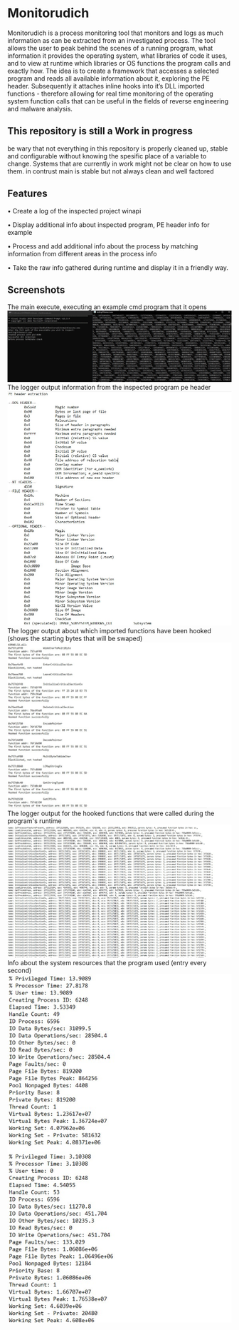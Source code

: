
# Monitorudich


Monitorudich is a process monitoring tool that monitors and logs as much information as can be extracted from an investigated process. The tool allows the user to peak behind the scenes of a running program, what information it provides the operating system, what libraries of code it uses, and to view at runtime which libraries or OS functions the program calls and exactly how.
The idea is to create a framework that accesses a selected program and reads all available information about it, exploring the PE header. Subsequently it attaches inline hooks into it’s DLL imported functions - therefore allowing for real time monitoring of the operating system function calls that can be useful in the fields of reverse engineering and malware analysis. 



## This repository is still a Work in progress
be wary that not everything in this repository is properly cleaned up, stable and configurable without knowing the spesific place of a variable to change.
Systems that are currently in work might not be clear on how to use them. in contrust main is stable but not always clean and well factored
## Features

•	Create a log of the inspected project winapi

•	Display additional info about inspected program, PE header info for example

•	Process and add additional info about the process by matching information from different areas in the process info

•	Take the raw info gathered during runtime and display it in a friendly way.

## Screenshots
The main execute, executing an example cmd program that it opens
![](/Screenshots/cmd_mainExecute_Fibonacci.exe_screenshot.jpg)
The logger output information from the inspected program pe header
![](/Screenshots/logger_output_pe_header_screenshot.jpg)
The logger output about which imported functions have been hooked (shows the starting bytes that will be swaped)
![](/Screenshots/logger_output_inline__hooking_info_screenshot.jpg)
The logger output for the hooked functions that were called during the program's runtime
![](/Screenshots/logger_output_runtime_hooked_function_display_screenshot.jpg)
Info about the system resources that the program used (entry every second)
![](/Screenshots/process_os_resources_log_screenshot.jpg)
